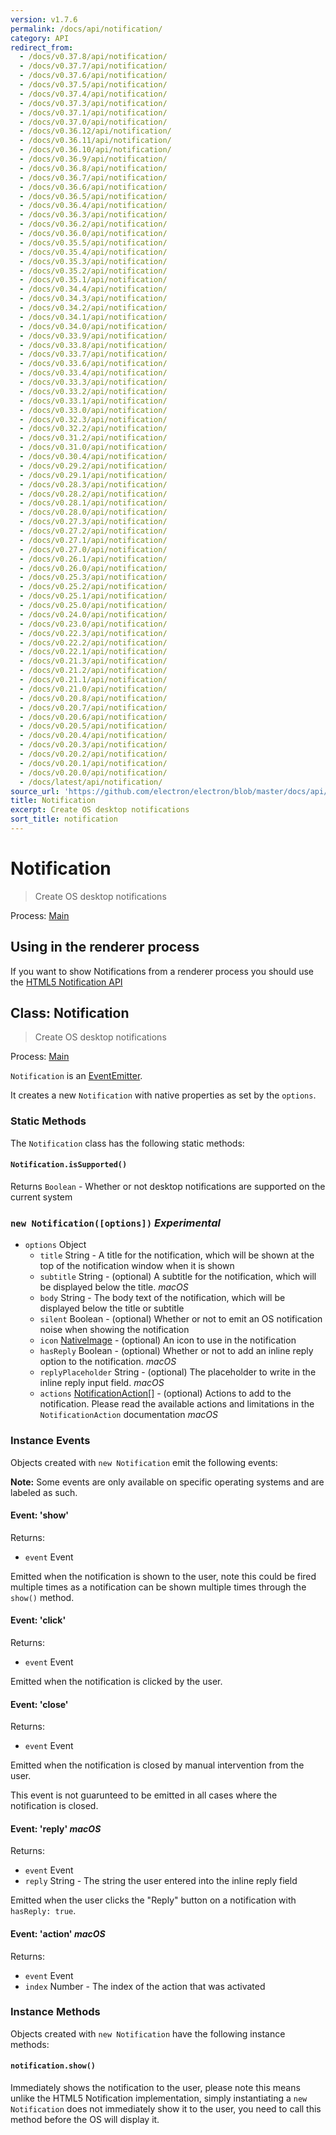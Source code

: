 ```yaml
---
version: v1.7.6
permalink: /docs/api/notification/
category: API
redirect_from:
  - /docs/v0.37.8/api/notification/
  - /docs/v0.37.7/api/notification/
  - /docs/v0.37.6/api/notification/
  - /docs/v0.37.5/api/notification/
  - /docs/v0.37.4/api/notification/
  - /docs/v0.37.3/api/notification/
  - /docs/v0.37.1/api/notification/
  - /docs/v0.37.0/api/notification/
  - /docs/v0.36.12/api/notification/
  - /docs/v0.36.11/api/notification/
  - /docs/v0.36.10/api/notification/
  - /docs/v0.36.9/api/notification/
  - /docs/v0.36.8/api/notification/
  - /docs/v0.36.7/api/notification/
  - /docs/v0.36.6/api/notification/
  - /docs/v0.36.5/api/notification/
  - /docs/v0.36.4/api/notification/
  - /docs/v0.36.3/api/notification/
  - /docs/v0.36.2/api/notification/
  - /docs/v0.36.0/api/notification/
  - /docs/v0.35.5/api/notification/
  - /docs/v0.35.4/api/notification/
  - /docs/v0.35.3/api/notification/
  - /docs/v0.35.2/api/notification/
  - /docs/v0.35.1/api/notification/
  - /docs/v0.34.4/api/notification/
  - /docs/v0.34.3/api/notification/
  - /docs/v0.34.2/api/notification/
  - /docs/v0.34.1/api/notification/
  - /docs/v0.34.0/api/notification/
  - /docs/v0.33.9/api/notification/
  - /docs/v0.33.8/api/notification/
  - /docs/v0.33.7/api/notification/
  - /docs/v0.33.6/api/notification/
  - /docs/v0.33.4/api/notification/
  - /docs/v0.33.3/api/notification/
  - /docs/v0.33.2/api/notification/
  - /docs/v0.33.1/api/notification/
  - /docs/v0.33.0/api/notification/
  - /docs/v0.32.3/api/notification/
  - /docs/v0.32.2/api/notification/
  - /docs/v0.31.2/api/notification/
  - /docs/v0.31.0/api/notification/
  - /docs/v0.30.4/api/notification/
  - /docs/v0.29.2/api/notification/
  - /docs/v0.29.1/api/notification/
  - /docs/v0.28.3/api/notification/
  - /docs/v0.28.2/api/notification/
  - /docs/v0.28.1/api/notification/
  - /docs/v0.28.0/api/notification/
  - /docs/v0.27.3/api/notification/
  - /docs/v0.27.2/api/notification/
  - /docs/v0.27.1/api/notification/
  - /docs/v0.27.0/api/notification/
  - /docs/v0.26.1/api/notification/
  - /docs/v0.26.0/api/notification/
  - /docs/v0.25.3/api/notification/
  - /docs/v0.25.2/api/notification/
  - /docs/v0.25.1/api/notification/
  - /docs/v0.25.0/api/notification/
  - /docs/v0.24.0/api/notification/
  - /docs/v0.23.0/api/notification/
  - /docs/v0.22.3/api/notification/
  - /docs/v0.22.2/api/notification/
  - /docs/v0.22.1/api/notification/
  - /docs/v0.21.3/api/notification/
  - /docs/v0.21.2/api/notification/
  - /docs/v0.21.1/api/notification/
  - /docs/v0.21.0/api/notification/
  - /docs/v0.20.8/api/notification/
  - /docs/v0.20.7/api/notification/
  - /docs/v0.20.6/api/notification/
  - /docs/v0.20.5/api/notification/
  - /docs/v0.20.4/api/notification/
  - /docs/v0.20.3/api/notification/
  - /docs/v0.20.2/api/notification/
  - /docs/v0.20.1/api/notification/
  - /docs/v0.20.0/api/notification/
  - /docs/latest/api/notification/
source_url: 'https://github.com/electron/electron/blob/master/docs/api/notification.md'
title: Notification
excerpt: Create OS desktop notifications
sort_title: notification
---
```




<!--


                                      ::::
                                    :o+//+o:
                                    +o    oo-
                                    :o+//oo/+o/
                                      -::-   -oo:
                                               /s/
                      -::::::::-                :s/  :::--
                  :+oo+////////+:        -:/+oo/ :s:-///++oo+:
                /o+:                -/+oo+/:-     +o-      -:+o:
               /s:              -:+o+/:           -o+         :s/
              -s/            -/oo/:                /s-         +s-
              -s/         -/oo/-                   -s/         /s-
               oo       :+o/-                       oo         oo
               -s/    :oo/                          /s-       /s-
                :s/ :oo:              -::-          /s-      /s:
                  -+o/               /ssss/         :s:    -+o-
                 :o+--               /ssss/         :s:   :o+-
                :s/  +o:              -::-          /s-   --
               -s/    :+o/-                         /s-
               oo       -+o+-                       oo
              -s/         -/oo/-                   -s/
             -+soo+:         -/oo/:                /s-      /oooo+-
             o+   :s:           -:+o+/:-          -o+      /s:  -oo
             oo:--/s:       ::      -:+oo+/:-     -/-      /s/--:o+
              :+++/-        :s:          -:/+ooo++//////++oo//+o+:
                             /s:                --::::::--
                              /s/              /s-
                               :oo:          :oo:
                                 /oo/-    -/oo/
                                   -/+oooo+/-





                   _______  _______  _______  _______  __
                  |       ||       ||       ||       ||  |
                  |  _____||_     _||   _   ||    _  ||  |
                  | |_____   |   |  |  | |  ||   |_| ||  |
                  |_____  |  |   |  |  |_|  ||    ___||__|
                   _____| |  |   |  |       ||   |     __
                  |_______|  |___|  |_______||___|    |__|


    This file is generated automatically, so it should not be edited.

    To make changes, head over to the electron/electron repository:

    https://github.com/electron/electron/blob/master/docs/api/notification.md

    Thanks!

-->
# Notification

> Create OS desktop notifications

Process: [Main]({{site.baseurl}}/docs/glossary#main-process)

## Using in the renderer process

If you want to show Notifications from a renderer process you should use the [HTML5 Notification API]({{site.baseurl}}/docs/tutorial/notifications)

## Class: Notification

> Create OS desktop notifications

Process: [Main]({{site.baseurl}}/docs/glossary#main-process)

`Notification` is an [EventEmitter](http://nodejs.org/api/events.html#events_class_events_eventemitter).

It creates a new `Notification` with native properties as set by the `options`.

### Static Methods

The `Notification` class has the following static methods:

#### `Notification.isSupported()`

Returns `Boolean` - Whether or not desktop notifications are supported on the current system

### `new Notification([options])` _Experimental_

*   `options` Object
    *   `title` String - A title for the notification, which will be shown at the top of the notification window when it is shown
    *   `subtitle` String - (optional) A subtitle for the notification, which will be displayed below the title. _macOS_
    *   `body` String - The body text of the notification, which will be displayed below the title or subtitle
    *   `silent` Boolean - (optional) Whether or not to emit an OS notification noise when showing the notification
    *   `icon` [NativeImage]({{site.baseurl}}/docs/api/native-image) - (optional) An icon to use in the notification
    *   `hasReply` Boolean - (optional) Whether or not to add an inline reply option to the notification. _macOS_
    *   `replyPlaceholder` String - (optional) The placeholder to write in the inline reply input field. _macOS_
    *   `actions` [NotificationAction[]]({{site.baseurl}}/docs/api/structures/notification-action) - (optional) Actions to add to the notification. Please read the available actions and limitations in the `NotificationAction` documentation _macOS_

### Instance Events

Objects created with `new Notification` emit the following events:

**Note:** Some events are only available on specific operating systems and are labeled as such.

#### Event: 'show'

Returns:

*   `event` Event

Emitted when the notification is shown to the user, note this could be fired multiple times as a notification can be shown multiple times through the `show()` method.

#### Event: 'click'

Returns:

*   `event` Event

Emitted when the notification is clicked by the user.

#### Event: 'close'

Returns:

*   `event` Event

Emitted when the notification is closed by manual intervention from the user.

This event is not guarunteed to be emitted in all cases where the notification is closed.

#### Event: 'reply' _macOS_

Returns:

*   `event` Event
*   `reply` String - The string the user entered into the inline reply field

Emitted when the user clicks the "Reply" button on a notification with `hasReply: true`.

#### Event: 'action' _macOS_

Returns:

*   `event` Event
*   `index` Number - The index of the action that was activated

### Instance Methods

Objects created with `new Notification` have the following instance methods:

#### `notification.show()`

Immediately shows the notification to the user, please note this means unlike the HTML5 Notification implementation, simply instantiating a `new Notification` does not immediately show it to the user, you need to call this method before the OS will display it.
